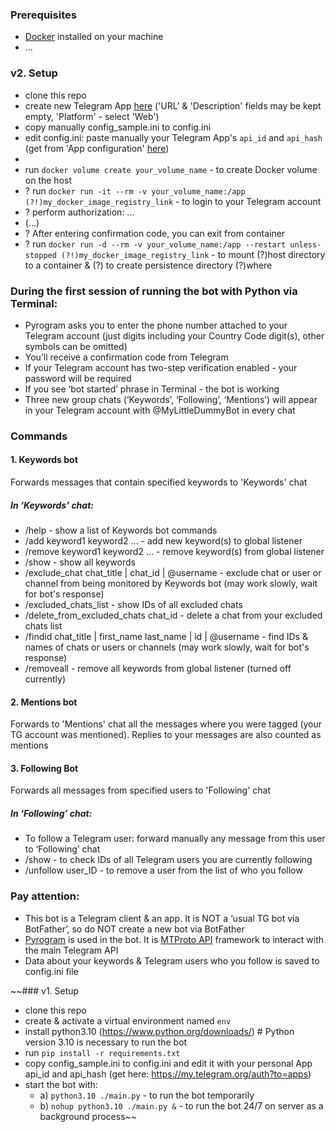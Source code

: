### Prerequisites
- [Docker](https://www.docker.com/) installed on your machine
- ... 

### v2. Setup
- clone this repo  
- create new Telegram App [here](https://my.telegram.org/auth?to=apps) ('URL' & 'Description' fields may be kept empty, 'Platform' - select 'Web') 
- copy manually config_sample.ini to config.ini
- edit config.ini: paste manually your Telegram App's `api_id` and `api_hash` (get from 'App configuration' [here](https://my.telegram.org/apps)) 
- 
- run `docker volume create your_volume_name` - to create Docker volume on the host 
- ? run `docker run -it --rm -v your_volume_name:/app (?!)my_docker_image_registry_link` - to login to your Telegram account
- ? perform authorization: ...   
- (...)
- ? After entering confirmation code, you can exit from container
- ? run `docker run -d --rm -v your_volume_name:/app --restart unless-stopped (?!)my_docker_image_registry_link` - to mount (?)host directory to a container & (?) to create persistence directory (?)where

### During the first session of running the bot with Python via Terminal:
- Pyrogram asks you to enter the phone number attached to your Telegram account (just digits including your Country Code digit(s), other symbols can be omitted)
- You’ll receive a confirmation code from Telegram
- If your Telegram account has two-step verification enabled - your password will be required 
- If you see ‘bot started’ phrase in Terminal - the bot is working 
- Three new group chats (‘Keywords’, ‘Following’, ‘Mentions’) will appear in your Telegram account with @MyLittleDummyBot in every chat  

### Commands
#### 1. Keywords bot
Forwards messages that contain specified keywords to 'Keywords' chat  
##### In ‘Keywords’ chat:
- /help - show a list of Keywords bot commands
- /add keyword1 keyword2 ... - add new keyword(s) to global listener
- /remove keyword1 keyword2 ... - remove keyword(s) from global listener
- /show - show all keywords
- /exclude_chat chat_title | chat_id | @username - exclude chat or user or channel from being monitored by Keywords bot (may work slowly, wait for bot's response)
- /excluded_chats_list - show IDs of all excluded chats 
- /delete_from_excluded_chats chat_id - delete a chat from your excluded chats list
- /findid chat_title | first_name last_name | id | @username - find IDs & names of chats or users or channels (may work slowly, wait for bot's response) 
- /removeall - remove all keywords from global listener (turned off currently)
#### 2. Mentions bot
Forwards to 'Mentions' chat all the messages where you were tagged (your TG account was mentioned). Replies to your messages are also counted as mentions 
#### 3. Following Bot
Forwards all messages from specified users to 'Following' chat  
##### In ‘Following’ chat:
- To follow a Telegram user: forward manually any message from this user to ‘Following’ chat
- /show - to check IDs of all Telegram users you are currently following
- /unfollow user_ID - to remove a user from the list of who you follow

### Pay attention:
- This bot is a Telegram client & an app. It is NOT a ‘usual TG bot via BotFather’, so do NOT create a new bot via BotFather 
- [Pyrogram](https://docs.pyrogram.org/) is used in the bot. It is [MTProto API](https://docs.pyrogram.org/topics/mtproto-vs-botapi) framework to interact with the main Telegram API 
- Data about your keywords & Telegram users who you follow is saved to config.ini file 


~~### v1. Setup
- clone this repo
- create & activate a virtual environment named `env`
- install python3.10 (https://www.python.org/downloads/) # Python version 3.10 is necessary to run the bot 
- run `pip install -r requirements.txt`
- copy config_sample.ini to config.ini and edit it with your personal App api_id and api_hash (get here: https://my.telegram.org/auth?to=apps)
- start the bot with:
  - a) `python3.10 ./main.py` - to run the bot temporarily 
  - b) `nohup python3.10 ./main.py &` - to run the bot 24/7 on server as a background process~~
